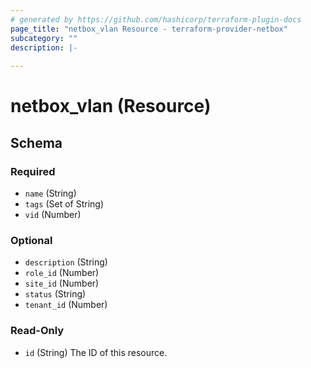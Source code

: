 ```yaml
---
# generated by https://github.com/hashicorp/terraform-plugin-docs
page_title: "netbox_vlan Resource - terraform-provider-netbox"
subcategory: ""
description: |-
  
---
```


# netbox_vlan (Resource)





<!-- schema generated by tfplugindocs -->
## Schema

### Required

- `name` (String)
- `tags` (Set of String)
- `vid` (Number)

### Optional

- `description` (String)
- `role_id` (Number)
- `site_id` (Number)
- `status` (String)
- `tenant_id` (Number)

### Read-Only

- `id` (String) The ID of this resource.


